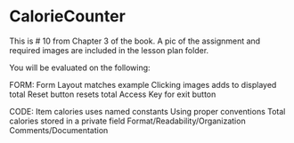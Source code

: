 # CalorieCounter

This is # 10 from Chapter 3 of the book.
A pic of the assignment and required images are included in the lesson plan folder.

You will be evaluated on the following:

FORM:
Form Layout matches example
Clicking images adds to displayed total
Reset button resets total
Access Key for exit button	

CODE:
Item calories uses named constants
	Using proper conventions
Total calories stored in a private field
Format/Readability/Organization
Comments/Documentation						
